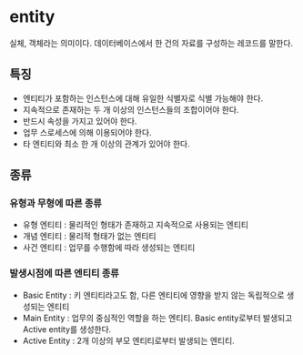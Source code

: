 # entity

실체, 객체라는 의미이다. 데이터베이스에서 한 건의 자료를 구성하는 레코드를 말한다.


<h2>특징</h2>

* 엔티티가 포함하는 인스턴스에 대해 유일한 식별자로 식별 가능해야 한다.
* 지속적으로 존재하는 두 개 이상의 인스턴스들의 조합이어야 한다.
* 반드시 속성을 가지고 있어야 한다.
* 업무 스로세스에 의해 이용되어야 한다.
* 타 엔티티와 최소 한 개 이상의 관계가 있어야 한다.

<h2>종류</h2>
<h3>유형과 무형에 따른 종류</h3>

- 유형 엔티티 : 물리적인 형태가 존재하고 지속적으로 사용되는 엔티티
- 개념 엔티티 : 물리적 형태가 없는 엔티티
- 사건 엔티티 : 업무를 수행함에 따라 생성되는 엔티티

<h3>발생시점에 따른 엔티티 종류</h3>

- Basic Entity : 키 엔티티라고도 함, 다른 엔티티에 영향을 받지 않는 독립적으로 생성되는 엔티티
- Main Entity : 업무의 중심적인 역할을 하는 엔티티. Basic entity로부터 발생되고 Active entity를 생성한다.
- Active Entity : 2개 이상의 부모 엔티티로부터 발생되는 엔티티.

